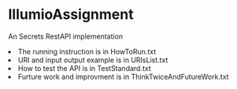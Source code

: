 # IllumioAssignment
An Secrets RestAPI implementation<br />
<li> The running instruction is in HowToRun.txt<br />
<li> URI and input output example is in URIsList.txt<br />
<li> How to test the API is in TestStandard.txt<br />
<li> Furture work and improvment is in ThinkTwiceAndFutureWork.txt

